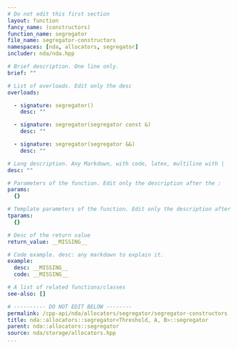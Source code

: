 ```yaml
---
# Do not edit this first section
layout: function
fancy_name: (constructors)
function_name: segregator
file_name: segregator-constructors
namespaces: [nda, allocators, segregator]
includer: nda/nda.hpp

# Brief description. One line only.
brief: ""

# List of overloads. Edit only the desc
overloads:

  - signature: segregator()
    desc: ""

  - signature: segregator(segregator const &)
    desc: ""

  - signature: segregator(segregator &&)
    desc: ""

# Long description. Any Markdown, with code, latex, multiline with |
desc: ""

# Parameters of the function. Edit only the description after the :
params:
  {}

# Template parameters of the function. Edit only the description after the :
tparams:
  {}

# Desc of the return value
return_value: __MISSING__

# Code example. desc: any markdown to explain it.
example:
  desc: __MISSING__
  code: __MISSING__

# A list of related functions/classes
see-also: []

# ---------- DO NOT EDIT BELOW --------
permalink: /cpp-api/nda/allocators/segregator/segregator-constructors
title: nda::allocators::segregator<Threshold, A, B>::segregator
parent: nda::allocators::segregator
source: nda/storage/allocators.hpp
...
```


